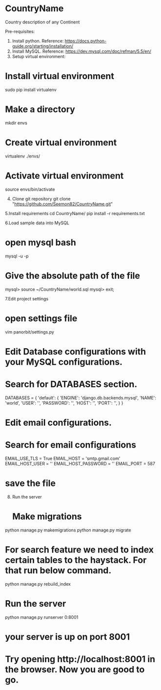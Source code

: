# CountryName
Country description of any Continent

Pre-requisites:
1. Install python. Reference:  https://docs.python-guide.org/starting/installation/
2. Install MySQL.  Reference: https://dev.mysql.com/doc/refman/5.5/en/
3. Setup virtual environment:
 # Install virtual environment
sudo pip install virtualenv

# Make a directory
mkdir envs

# Create virtual environment
virtualenv ./envs/

# Activate virtual environment
source envs/bin/activate

4. Clone git repository
git clone "https://github.com/Seemon82/CountryName.git"

 5.Install requirements
 cd CountryName/
pip install -r requirements.txt

6.Load sample data into MySQL
# open mysql bash
mysql -u <mysql-user> -p

# Give the absolute path of the file
mysql> source ~/CountryName/world.sql
mysql> exit;

7.Edit project settings
# open settings file
vim panorbit/settings.py

# Edit Database configurations with your MySQL configurations.
# Search for DATABASES section.
DATABASES = {
    'default': {
        'ENGINE': 'django.db.backends.mysql',
        'NAME': 'world',
        'USER': '<mysql-user>',
        'PASSWORD': '<mysql-password>',
        'HOST': '<mysql-host>',
        'PORT': '<mysql-port>',
    }
}

# Edit email configurations.
# Search for email configurations
EMAIL_USE_TLS = True
EMAIL_HOST = 'smtp.gmail.com'
EMAIL_HOST_USER = '<your-email>'
EMAIL_HOST_PASSWORD = '<your-email-password>'
EMAIL_PORT = 587

# save the file


8. Run the server
   # Make migrations
python manage.py makemigrations
python manage.py migrate

# For search feature we need to index certain tables to the haystack. For that run below command.
python manage.py rebuild_index

# Run the server
python manage.py runserver 0:8001

# your server is up on port 8001



# Try opening http://localhost:8001 in the browser. Now you are good to go.
